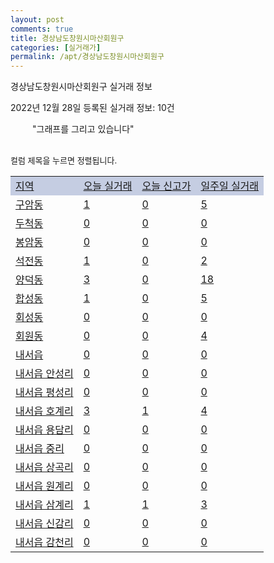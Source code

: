```yaml
---
layout: post
comments: true
title: 경상남도창원시마산회원구
categories: [실거래가]
permalink: /apt/경상남도창원시마산회원구
---
```


경상남도창원시마산회원구 실거래 정보

2022년 12월 28일 등록된 실거래 정보: 10건

<!--<script async src="https://pagead2.googlesyndication.com/pagead/js/adsbygoogle.js?client=ca-pub-3485438051770037"
 crossorigin="anonymous"></script>-->

<script type="text/javascript">
  google.charts.load('current', {'packages':['corechart']});
  google.charts.setOnLoadCallback(drawChart);

  function drawChart() {
    var data = google.visualization.arrayToDataTable([['거래일', '매매', '전월세', '전매'], ['21-01', 2, 4, 0], ['21-02', 0, 3, 0], ['21-03', 0, 1, 0], ['21-04', 0, 1, 0], ['21-05', 2, 0, 0], ['21-06', 0, 2, 0], ['21-07', 0, 15, 0], ['21-08', 51, 37, 85], ['21-09', 5, 4, 1], ['21-10', 1, 3, 0], ['21-11', 10, 5, 0], ['21-12', 25, 22, 0], ['22-01', 154, 102, 95], ['22-02', 172, 126, 33], ['22-03', 214, 108, 9], ['22-04', 255, 139, 10], ['22-05', 167, 123, 5], ['22-06', 133, 142, 3], ['22-07', 103, 105, 1], ['22-08', 108, 313, 3], ['22-09', 112, 242, 1], ['22-10', 102, 177, 4], ['22-11', 95, 127, 57], ['22-12', 36, 52, 7]]);

    var options = {
      title: '최근 1년간 유형별 거래량 추이',
      legend: { position: 'bottom' }
    };

    setTimeout(function() {
        var chart = new google.visualization.LineChart(document.getElementById('columnchart_material'));
        chart.draw(data, (options));
        document.getElementById('loading').style.display = 'none';
        var dayLabel = (new Date()).getDay();
        if (dayLabel < 2) {
            sorttable.innerSortFunction.apply(document.getElementById('week'), []);
            sorttable.innerSortFunction.apply(document.getElementById('week'), []);        
        }
        else {
            sorttable.innerSortFunction.apply(document.getElementById('today'), []);
            sorttable.innerSortFunction.apply(document.getElementById('today'), []);
        }
    }, 200);

  }
</script>

<div id="loading" style="z-index:20; display: block; margin-left: 35px">"그래프를 그리고 있습니다"</div>
<div id="columnchart_material" style="width: 95%; margin-left: -35px; display: block"></div>
<!--<div style="width: 95%; margin-left: -35px; display: block">
      <script async src="https://pagead2.googlesyndication.com/pagead/js/adsbygoogle.js?client=ca-pub-3485438051770037"
          crossorigin="anonymous"></script>
      <ins class="adsbygoogle"
          style="display:block"
          data-ad-format="fluid"
          data-ad-layout-key="-fb+5w+4e-db+86"
          data-ad-client="ca-pub-3485438051770037"
          data-ad-slot="1827090281"></ins>
      <script>
          (adsbygoogle = window.adsbygoogle || []).push({});
      </script>
</div>-->
<br>

<font size='small' style='font-size: small;'>컬럼 제목을 누르면 정렬됩니다.</font>
<table class="sortable">
  <tr style='background-color: rgba(114, 132, 186,0.4);'>
    <td id="region"><a href="#">지역</a></td>
    <td id="today"><a href="#">오늘 실거래</a></td>
    <td id="today_new"><a href="#">오늘 신고가</a></td>
    <td id="week"><a href="#">일주일 실거래</a></td>
  </tr>

  
  <tr class="item">
    <td><a href="경상남도창원시마산회원구구암동">구암동</a></td>
    <td><a href="경상남도창원시마산회원구구암동">1</a></td>
    <td><a href="경상남도창원시마산회원구구암동">0</a></td>
    <td><a href="경상남도창원시마산회원구구암동">5</a></td>
  </tr>
    

  <tr class="item">
    <td><a href="경상남도창원시마산회원구두척동">두척동</a></td>
    <td><a href="경상남도창원시마산회원구두척동">0</a></td>
    <td><a href="경상남도창원시마산회원구두척동">0</a></td>
    <td><a href="경상남도창원시마산회원구두척동">0</a></td>
  </tr>
    

  <tr class="item">
    <td><a href="경상남도창원시마산회원구봉암동">봉암동</a></td>
    <td><a href="경상남도창원시마산회원구봉암동">0</a></td>
    <td><a href="경상남도창원시마산회원구봉암동">0</a></td>
    <td><a href="경상남도창원시마산회원구봉암동">0</a></td>
  </tr>
    

  <tr class="item">
    <td><a href="경상남도창원시마산회원구석전동">석전동</a></td>
    <td><a href="경상남도창원시마산회원구석전동">1</a></td>
    <td><a href="경상남도창원시마산회원구석전동">0</a></td>
    <td><a href="경상남도창원시마산회원구석전동">2</a></td>
  </tr>
    

  <tr class="item">
    <td><a href="경상남도창원시마산회원구양덕동">양덕동</a></td>
    <td><a href="경상남도창원시마산회원구양덕동">3</a></td>
    <td><a href="경상남도창원시마산회원구양덕동">0</a></td>
    <td><a href="경상남도창원시마산회원구양덕동">18</a></td>
  </tr>
    

  <tr class="item">
    <td><a href="경상남도창원시마산회원구합성동">합성동</a></td>
    <td><a href="경상남도창원시마산회원구합성동">1</a></td>
    <td><a href="경상남도창원시마산회원구합성동">0</a></td>
    <td><a href="경상남도창원시마산회원구합성동">5</a></td>
  </tr>
    

  <tr class="item">
    <td><a href="경상남도창원시마산회원구회성동">회성동</a></td>
    <td><a href="경상남도창원시마산회원구회성동">0</a></td>
    <td><a href="경상남도창원시마산회원구회성동">0</a></td>
    <td><a href="경상남도창원시마산회원구회성동">0</a></td>
  </tr>
    

  <tr class="item">
    <td><a href="경상남도창원시마산회원구회원동">회원동</a></td>
    <td><a href="경상남도창원시마산회원구회원동">0</a></td>
    <td><a href="경상남도창원시마산회원구회원동">0</a></td>
    <td><a href="경상남도창원시마산회원구회원동">4</a></td>
  </tr>
    

  <tr class="item">
    <td><a href="경상남도창원시마산회원구내서읍">내서읍</a></td>
    <td><a href="경상남도창원시마산회원구내서읍">0</a></td>
    <td><a href="경상남도창원시마산회원구내서읍">0</a></td>
    <td><a href="경상남도창원시마산회원구내서읍">0</a></td>
  </tr>
    

  <tr class="item">
    <td><a href="경상남도창원시마산회원구내서읍안성리">내서읍 안성리</a></td>
    <td><a href="경상남도창원시마산회원구내서읍안성리">0</a></td>
    <td><a href="경상남도창원시마산회원구내서읍안성리">0</a></td>
    <td><a href="경상남도창원시마산회원구내서읍안성리">0</a></td>
  </tr>
    

  <tr class="item">
    <td><a href="경상남도창원시마산회원구내서읍평성리">내서읍 평성리</a></td>
    <td><a href="경상남도창원시마산회원구내서읍평성리">0</a></td>
    <td><a href="경상남도창원시마산회원구내서읍평성리">0</a></td>
    <td><a href="경상남도창원시마산회원구내서읍평성리">0</a></td>
  </tr>
    

  <tr class="item">
    <td><a href="경상남도창원시마산회원구내서읍호계리">내서읍 호계리</a></td>
    <td><a href="경상남도창원시마산회원구내서읍호계리">3</a></td>
    <td><a href="경상남도창원시마산회원구내서읍호계리">1</a></td>
    <td><a href="경상남도창원시마산회원구내서읍호계리">4</a></td>
  </tr>
    

  <tr class="item">
    <td><a href="경상남도창원시마산회원구내서읍용담리">내서읍 용담리</a></td>
    <td><a href="경상남도창원시마산회원구내서읍용담리">0</a></td>
    <td><a href="경상남도창원시마산회원구내서읍용담리">0</a></td>
    <td><a href="경상남도창원시마산회원구내서읍용담리">0</a></td>
  </tr>
    

  <tr class="item">
    <td><a href="경상남도창원시마산회원구내서읍중리">내서읍 중리</a></td>
    <td><a href="경상남도창원시마산회원구내서읍중리">0</a></td>
    <td><a href="경상남도창원시마산회원구내서읍중리">0</a></td>
    <td><a href="경상남도창원시마산회원구내서읍중리">0</a></td>
  </tr>
    

  <tr class="item">
    <td><a href="경상남도창원시마산회원구내서읍상곡리">내서읍 상곡리</a></td>
    <td><a href="경상남도창원시마산회원구내서읍상곡리">0</a></td>
    <td><a href="경상남도창원시마산회원구내서읍상곡리">0</a></td>
    <td><a href="경상남도창원시마산회원구내서읍상곡리">0</a></td>
  </tr>
    

  <tr class="item">
    <td><a href="경상남도창원시마산회원구내서읍원계리">내서읍 원계리</a></td>
    <td><a href="경상남도창원시마산회원구내서읍원계리">0</a></td>
    <td><a href="경상남도창원시마산회원구내서읍원계리">0</a></td>
    <td><a href="경상남도창원시마산회원구내서읍원계리">0</a></td>
  </tr>
    

  <tr class="item">
    <td><a href="경상남도창원시마산회원구내서읍삼계리">내서읍 삼계리</a></td>
    <td><a href="경상남도창원시마산회원구내서읍삼계리">1</a></td>
    <td><a href="경상남도창원시마산회원구내서읍삼계리">1</a></td>
    <td><a href="경상남도창원시마산회원구내서읍삼계리">3</a></td>
  </tr>
    

  <tr class="item">
    <td><a href="경상남도창원시마산회원구내서읍신감리">내서읍 신감리</a></td>
    <td><a href="경상남도창원시마산회원구내서읍신감리">0</a></td>
    <td><a href="경상남도창원시마산회원구내서읍신감리">0</a></td>
    <td><a href="경상남도창원시마산회원구내서읍신감리">0</a></td>
  </tr>
    

  <tr class="item">
    <td><a href="경상남도창원시마산회원구내서읍감천리">내서읍 감천리</a></td>
    <td><a href="경상남도창원시마산회원구내서읍감천리">0</a></td>
    <td><a href="경상남도창원시마산회원구내서읍감천리">0</a></td>
    <td><a href="경상남도창원시마산회원구내서읍감천리">0</a></td>
  </tr>
    


</table>


    